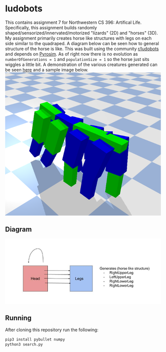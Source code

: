 # ludobots
This contains assignment 7 for Northwestern CS 396: Artifical Life. Specifically, this assignment builds randomly shaped/sensorized/innervated/motorized "lizards" (2D) and "horses" (3D). My assignment primarily creates horse like structures with legs on each side similar to the quadraped. A diagram below can be seen how to general structure of the horse is like. This was built using the community [r/ludobots](https://www.reddit.com/r/ludobots/) and depends on [Pyrosim](https://github.com/jbongard/pyrosim). As of right now there is no evolution as `numberOfGenerations = 1` and `populationSize = 1` so the horse just sits wiggles a little bit. A demonstration of the various creatures generated can be seen [here](https://youtu.be/aeAuQopfZxc) and a sample image below.
![alt text](https://github.com/jeffersonxu/ludobots/blob/assignment7/horse.png)

## Diagram
![alt text](https://github.com/jeffersonxu/ludobots/blob/assignment7/diagram.jpg)


## Running
After cloning this repository run the following:
```
pip3 install pybullet numpy
python3 search.py
```
